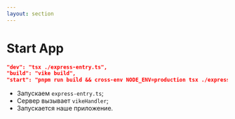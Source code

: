 ```yaml
---
layout: section
---
```


<style>
[data-slidev-no="21"] {
    .slidev-layout .slidev-code-wrapper {
        max-width: 100%;
    }
}
</style>

# Start App

```json
"dev": "tsx ./express-entry.ts",
"build": "vike build",
"start": "pnpm run build && cross-env NODE_ENV=production tsx ./express-entry.ts"
```

<v-clicks>

- Запускаем `express-entry.ts`;
- Сервер вызывает `vikeHandler`;
- Запускается наше приложение.

</v-clicks>

<v-click>
</v-click>

